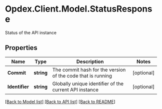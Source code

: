 # Opdex.Client.Model.StatusResponse
Status of the API instance

## Properties

Name | Type | Description | Notes
------------ | ------------- | ------------- | -------------
**Commit** | **string** | The commit hash for the version of the code that is running | [optional] 
**Identifier** | **string** | Globally unique identifier of the current API instance | [optional] 

[[Back to Model list]](../README.md#documentation-for-models) [[Back to API list]](../README.md#documentation-for-api-endpoints) [[Back to README]](../README.md)

